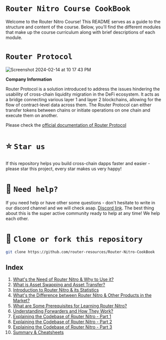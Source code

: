 # `Router Nitro Course CookBook`

Welcome to the Router Nitro Course! This README serves as a guide to the structure and content of the course. Below, you'll find the different modules that make up the course curriculum along with brief descriptions of each module.

# `Router Protocol`

![Screenshot 2024-02-14 at 10 17 43 PM](https://github.com/ShivankK26/Router-Nitro-CookBook/assets/115289871/5e0487c0-8170-4a74-ad60-90c91a57e8a8)

**Company Information**

Router Protocol is a solution introduced to address the issues hindering the usability of cross-chain liquidity migration in the DeFi ecosystem. It acts as a bridge connecting various layer 1 and layer 2 blockchains, allowing for the flow of contract-level data across them. The Router Protocol can either transfer tokens between chains or initiate operations on one chain and execute them on another.

Please check the [official documentation of Router Protocol](https://www.routerprotocol.com/)

# ⭐️ `Star us`

If this repository helps you build cross-chain dapps faster and easier - please star this project, every star makes us very happy!

# 🤝 `Need help?`

If you need help or have other some questions - don't hesitate to write in our discord channel and we will check asap. [Discord link](https://discord.gg/xvx2pFu9). The best thing about this is the super active community ready to help at any time! We help each other.

# 🤝 `Clone or fork this repository`

```sh
git clone https://github.com/router-resources/Router-Nitro-CookBook
```

## Index

1. [What's the Need of Router Nitro & Why to Use it?](Module1.md)
2. [What is Asset Swapping and Asset Transfer?](Module2.md)
3. [Introduction to Router Nitro & its Statistics](Module3.md)
4. [What's the Difference between Router Nitro & Other Products in the Market?](Module4.md)
5. [What are Some Prerequisites for Learning Router Nitro?](Module5.md)
6. [Understanding Forwarders and How They Work?](Module6.mdk)
7. [Explaining the Codebase of Router Nitro - Part 1](Module7.md)
8. [Explaining the Codebase of Router Nitro - Part 2](Module8.md)
9. [Explaining the Codebase of Router Nitro - Part 3](Module9.md)
10. [Summary & Cheatsheets](Module10.md)








